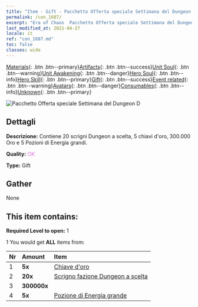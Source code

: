 ```yaml
---
title: "Item - Gift - Pacchetto Offerta speciale Settimana del Dungeon D"
permalink: /con_1687/
excerpt: "Era of Chaos  Pacchetto Offerta speciale Settimana del Dungeon D"
last_modified_at: 2021-04-27
locale: it
ref: "con_1687.md"
toc: false
classes: wide
---
```

 [Materials](/ItemsIT/){: .btn .btn--primary}[Artifacts](/ItemsIT/Artifacts/){: .btn .btn--success}[Unit Soul](/ItemsIT/UnitSoul/){: .btn .btn--warning}[Unit Awakening](/ItemsIT/UnitAwakening/){: .btn .btn--danger}[Hero Soul](/ItemsIT/HeroSoul/){: .btn .btn--info}[Hero Skill](/ItemsIT/HeroSkill/){: .btn .btn--primary}[Gift](/ItemsIT/Gift/){: .btn .btn--success}[Event related](/ItemsIT/Events/){: .btn .btn--warning}[Avatars](/ItemsIT/Avatars/){: .btn .btn--danger}[Consumables](/ItemsIT/Consumables/){: .btn .btn--info}[Unknown](/ItemsIT/Unknown/){: .btn .btn--primary}

 ![Pacchetto Offerta speciale Settimana del Dungeon D](/images/t/i_907236.png)

## Dettagli
 **Descrizione:** Contiene 20 scrigni Dungeon a scelta, 5 chiavi d'oro, 300.000 Oro e 5 Pozioni di Energia grandi.

 **Quality:** <span style="color: #DA70D6">OK</span>

 **Type:** Gift

## Gather

  None

## This item contains:

 **Required Level to open:** 1

 1 You would get **ALL** items  from:

  | Nr | Amount |     Item    |
  |:---|:-------|:------------|
  | 1 |  **5x** | [Chiave d'oro](/ItemsIT/con_783/) |  | 
  | 2 |  **20x** | [Scrigno fazione Dungeon a scelta](/ItemsIT/con_1688/) |  | 
  | 3 |  **300000x** | <i class="fas fa-coins"/> |  | 
  | 4 |  **5x** | [Pozione di Energia grande](/ItemsIT/con_706/) |  | 
